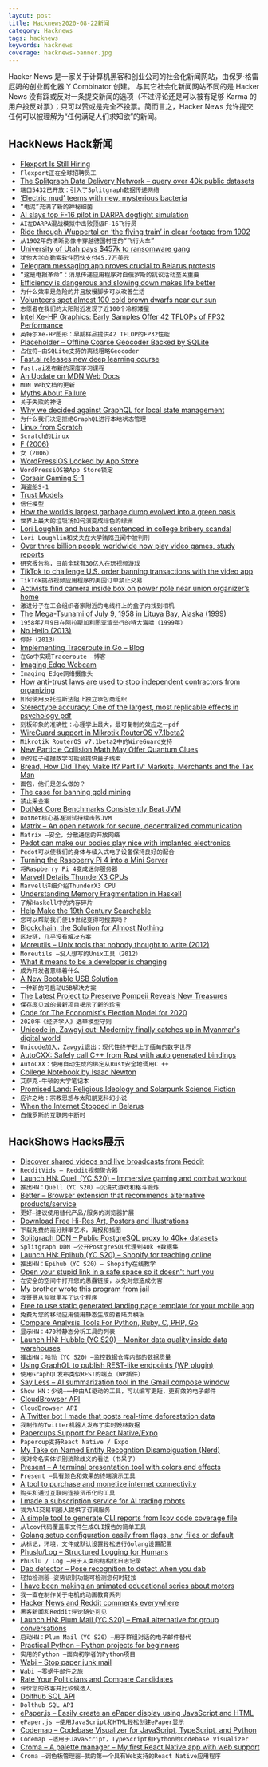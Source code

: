 ```yaml
---
layout: post
title: Hacknews2020-08-22新闻
category: Hacknews
tags: hacknews
keywords: hacknews
coverage: hacknews-banner.jpg
---
```


Hacker News 是一家关于计算机黑客和创业公司的社会化新闻网站，由保罗·格雷厄姆的创业孵化器 Y Combinator 创建。
与其它社会化新闻网站不同的是 Hacker News 没有踩或反对一条提交新闻的选项（不过评论还是可以被有足够 Karma 的用户投反对票）；只可以赞或是完全不投票。简而言之，Hacker News 允许提交任何可以被理解为“任何满足人们求知欲”的新闻。

## HackNews Hack新闻


- [Flexport Is Still Hiring](https://www.flexport.com/careers)
- `Flexport正在全球招聘员工`
- [The Splitgraph Data Delivery Network – query over 40k public datasets](https://www.splitgraph.com/blog/data-delivery-network-launch)
- `端口5432已开放：引入了Splitgraph数据传递网络`
- [‘Electric mud’ teems with new, mysterious bacteria](https://www.sciencemag.org/news/2020/08/electric-mud-teems-new-mysterious-bacteria)
- `“电泥”充满了新的神秘细菌`
- [AI slays top F-16 pilot in DARPA dogfight simulation](https://breakingdefense.com/2020/08/ai-slays-top-f-16-pilot-in-darpa-dogfight-simulation/)
- `AI在DARPA混战模拟中击败顶级F-16飞行员`
- [Ride through Wuppertal on ‘the flying train’ in clear footage from 1902](https://www.thisiscolossal.com/2020/08/the-flying-train-moma/)
- `从1902年的清晰影像中穿越德国村庄的“飞行火车”`
- [University of Utah pays $457k to ransomware gang](https://www.zdnet.com/article/university-of-utah-pays-457000-to-ransomware-gang/)
- `犹他大学向勒索软件团伙支付45.7万美元`
- [Telegram messaging app proves crucial to Belarus protests](https://www.latimes.com/world-nation/story/2020-08-21/telegram-messaging-app-crucial-belarus-protests)
- `“这是电报革命”：消息传递应用程序对白俄罗斯的抗议活动至关重要`
- [Efficiency is dangerous and slowing down makes life better](https://psyche.co/ideas/why-efficiency-is-dangerous-and-slowing-down-makes-life-better)
- `为什么效率是危险的并且放慢脚步可以改善生活`
- [Volunteers spot almost 100 cold brown dwarfs near our sun](https://www.space.com/citizen-scientists-discover-95-brown-dwarfs.html)
- `志愿者在我们的太阳附近发现了近100个冷棕矮星`
- [Intel Xe-HP Graphics: Early Samples Offer 42 TFLOPs of FP32 Performance](https://www.anandtech.com/show/16018/intel-xe-hp-graphics-early-samples-offer-42-tflops-of-fp32-performance)
- `英特尔Xe-HP图形：早期样品提供42 TFLOP的FP32性能`
- [Placeholder – Offline Coarse Geocoder Backed by SQLite](https://github.com/pelias/placeholder)
- `占位符–由SQLite支持的离线粗略Geocoder`
- [Fast.ai releases new deep learning course](https://www.fast.ai/2020/08/21/fastai2-launch/)
- `Fast.ai发布新的深度学习课程`
- [An Update on MDN Web Docs](https://hacks.mozilla.org/2020/08/an-update-on-mdn-web-docs/)
- `MDN Web文档的更新`
- [Myths About Failure](https://greylock.com/reid-hoffman-myths-about-failure/)
- `关于失败的神话`
- [Why we decided against GraphQL for local state management](https://tech.okcupid.com/why-we-decided-against-graphql-for-local-state-management/)
- `为什么我们决定拒绝GraphQL进行本地状态管理`
- [Linux from Scratch](http://www.linuxfromscratch.org/lfs/)
- `Scratch的Linux`
- [F (2006)](http://www.nsl.com/k/f/f.htm)
- `女（2006）`
- [WordPressiOS Locked by App Store](https://twitter.com/photomatt/status/1296879217297113088)
- `WordPressiOS被App Store锁定`
- [Corsair Gaming S-1](https://www.sec.gov/Archives/edgar/data/1743759/000119312520227100/d507744ds1.htm)
- `海盗船S-1`
- [Trust Models](https://vitalik.ca/general/2020/08/20/trust.html)
- `信任模型`
- [How the world’s largest garbage dump evolved into a green oasis](https://www.nytimes.com/2020/08/14/nyregion/freshkills-garbage-dump-nyc.html)
- `世界上最大的垃圾场如何演变成绿色的绿洲`
- [Lori Loughlin and husband sentenced in college bribery scandal](https://www.axios.com/lori-loughlin-husband-sentenced-college-bribery-scandal-17611534-00ff-4d25-9d88-de62725dec71.html)
- `Lori Loughlin和丈夫在大学贿赂丑闻中被判刑`
- [Over three billion people worldwide now play video games, study reports](https://nintendosmash.com/over-three-billion-people-worldwide-now-play-video-games-study-reports/)
- `研究报告称，目前全球有30亿人在玩视频游戏`
- [TikTok to challenge U.S. order banning transactions with the video app](https://www.reuters.com/article/us-usa-tiktok-trump-exclusive/exclusive-tiktok-to-challenge-u-s-order-banning-transactions-with-the-video-app-idUSKBN25H2QG)
- `TikTok挑战视频应用程序的美国订单禁止交易`
- [Activists find camera inside box on power pole near union organizer’s home](https://www.fox13memphis.com/news/local/activists-find-camera-inside-mysterious-box-power-pole-near-union-organizers-home/5WCLOAMMBRGYBEJDGH6C74ITBU/)
- `激进分子在工会组织者家附近的电线杆上的盒子内找到相机`
- [The Mega-Tsunami of July 9, 1958 in Lituya Bay, Alaska (1999)](http://www.drgeorgepc.com/Tsunami1958LituyaB.html)
- `1958年7月9日在阿拉斯加利图亚湾举行的特大海啸（1999年）`
- [No Hello (2013)](https://www.nohello.com/)
- `你好（2013）`
- [Implementing Traceroute in Go – Blog](https://blog.kalbhor.xyz/post/implementing-traceroute-in-go/)
- `在Go中实现Traceroute –博客`
- [Imaging Edge Webcam](https://support.d-imaging.sony.co.jp/app/webcam/en/)
- `Imaging Edge网络摄像头`
- [How anti-trust laws are used to stop independent contractors from organizing](https://docs.house.gov/meetings/JU/JU05/20191029/110152/HHRG-116-JU05-Wstate-PaulS-20191029-SD002.pdf)
- `如何使用反托拉斯法阻止独立承包商组织`
- [Stereotype accuracy: One of the largest, most replicable effects in psychology pdf](https://www.gwern.net/docs/psychology/2016-jussim.pdf)
- `刻板印象的准确性：心理学上最大，最可复制的效应之一pdf`
- [WireGuard support in Mikrotik RouterOS v7.1beta2](https://forum.mikrotik.com/viewtopic.php?f=1&t=165248)
- `Mikrotik RouterOS v7.1beta2中的WireGuard支持`
- [New Particle Collision Math May Offer Quantum Clues](https://www.quantamagazine.org/new-particle-collision-math-may-offer-quantum-clues-20200820/)
- `新的粒子碰撞数学可能会提供量子线索`
- [Bread, How Did They Make It? Part IV: Markets, Merchants and the Tax Man](https://acoup.blog/2020/08/21/collections-bread-how-did-they-make-it-part-iv-markets-and-non-farmers/)
- `面包，他们是怎么做的？`
- [The case for banning gold mining](https://jpkoning.blogspot.com/2020/08/the-case-for-banning-gold-mining.html)
- `禁止采金案`
- [DotNet Core Benchmarks Consistently Beat JVM](https://benchmarksgame-team.pages.debian.net/benchmarksgame/fastest/csharp.html)
- `DotNet核心基准测试持续击败JVM`
- [Matrix – An open network for secure, decentralized communication](https://matrix.org/)
- `Matrix –安全，分散通信的开放网络`
- [Pedot can make our bodies play nice with implanted electronics](https://www.freethink.com/articles/cyborgs)
- `Pedot可以使我们的身体与植入式电子设备保持良好的配合`
- [Turning the Raspberry Pi 4 into a Mini Server](https://n-o-d-e.net/node_mini_server3.html)
- `将Raspberry Pi 4变成迷你服务器`
- [Marvell Details ThunderX3 CPUs](https://www.anandtech.com/print/15995/hot-chips-2020-marvell-details-thunderx3)
- `Marvell详细介绍ThunderX3 CPU`
- [Understanding Memory Fragmentation in Haskell](https://www.well-typed.com/blog/2020/08/memory-fragmentation/)
- `了解Haskell中的内存碎片`
- [Help Make the 19th Century Searchable](https://blog.archive.org/2020/08/21/can-you-help-us-make-the-19th-century-searchable/)
- `您可以帮助我们使19世纪变得可搜索吗？`
- [Blockchain, the Solution for Almost Nothing](https://thecorrespondent.com/655/blockchain-the-amazing-solution-for-almost-nothing/84495599980-95473476)
- `区块链，几乎没有解决方案`
- [Moreutils – Unix tools that nobody thought to write (2012)](https://joeyh.name/code/moreutils/)
- `Moreutils –没人想写的Unix工具（2012）`
- [What it means to be a developer is changing](https://vicki.substack.com/p/taking-the-shine-off-the-apple-and)
- `成为开发者意味着什么`
- [A New Bootable USB Solution](https://www.ventoy.net/)
- `一种新的可启动USB解决方案`
- [The Latest Project to Preserve Pompeii Reveals New Treasures](https://www.wsj.com/articles/the-latest-project-to-preserve-pompeii-reveals-new-treasures-11597837940)
- `保存庞贝城的最新项目揭示了新的珍宝`
- [Code for The Economist's Election Model for 2020](https://github.com/TheEconomist/us-potus-model)
- `2020年《经济学人》选举模型守则`
- [Unicode in, Zawgyi out: Modernity finally catches up in Myanmar's digital world](https://www.japantimes.co.jp/news/2019/09/27/business/tech/unicode-in-zawgyi-out-myanmar/)
- `Unicode加入，Zawgyi退出：现代性终于赶上了缅甸的数字世界`
- [AutoCXX: Safely call C++ from Rust with auto generated bindings](https://github.com/google/autocxx)
- `AutoCXX：使用自动生成的绑定从Rust安全地调用C ++`
- [College Notebook by Isaac Newton](http://cudl.lib.cam.ac.uk/view/MS-ADD-04000/)
- `艾萨克·牛顿的大学笔记本`
- [Promised Land: Religious Ideology and Solarpunk Science Fiction](http://thenewmodality.com/promised-land-religious-ideology-and-solarpunk-science-fiction/)
- `应许之地：宗教思想与太阳朋克科幻小说`
- [When the Internet Stopped in Belarus](https://vicki.substack.com/p/when-the-internet-stopped-in-belarus)
- `白俄罗斯的互联网中断时`


## HackShows Hacks展示

- [ Discover shared videos and live broadcasts from Reddit](https://redditvids.com/)
- `RedditVids – Reddit视频聚合器`
- [Launch HN: Quell (YC S20) – Immersive gaming and combat workout](item?id=24210098)
- `推出HN：Quell（YC S20）–沉浸式游戏和格斗锻炼`
- [ Better – Browser extension that recommends alternative products/service](https://github.com/nileshtrivedi/better)
- `更好–建议使用替代产品/服务的浏览器扩展`
- [ Download Free Hi-Res Art, Posters and Illustrations](https://www.artvee.com)
- `下载免费的高分辨率艺术，海报和插图`
- [ Splitgraph DDN – Public PostgreSQL proxy to 40k+ datasets](https://www.splitgraph.com#)
- `Splitgraph DDN –公开PostgreSQL代理到40k +数据集`
- [Launch HN: Epihub (YC S20) – Shopify for teaching online](item?id=24215376)
- `推出HN：Epihub（YC S20）– Shopify在线教学`
- [ Open your stupid link in a safe space so it doesn't hurt you](https://ISOlation.SITE/?hnxxxxxxx)
- `在安全的空间中打开您的愚蠢链接，以免对您造成伤害`
- [ My brother wrote this program from jail](item?id=24218964)
- `我哥哥从监狱里写了这个程序`
- [ Free to use static generated landing page template for your mobile app](https://github.com/sandoche/Mobile-app-landingpage-template)
- `免费为您的移动应用使用静态生成的着陆页模板`
- [ Compare Analysis Tools For Python, Ruby, C, PHP, Go](https://analysis-tools.dev)
- `显示HN：470种静态分析工具的列表`
- [Launch HN: Hubble (YC S20) – Monitor data quality inside data warehouses](item?id=24224355)
- `推出HN：哈勃（YC S20）–监控数据仓库内部的数据质量`
- [ Using GraphQL to publish REST-like endpoints (WP plugin)](https://github.com/GraphQLAPI/graphql-api-for-wp/blob/master/docs/en/modules/persisted-queries.md)
- `使用GraphQL发布类似REST的端点（WP插件）`
- [ Say Less – AI summarization tool in the Gmail compose window](https://sayless.email/)
- `Show HN：少说–一种由AI驱动的工具，可以编写更短，更有效的电子邮件`
- [ CloudBrowser API](https://github.com/dosyago/browsergap.js/blob/master/README.md)
- `CloudBrowser API`
- [ A Twitter bot I made that posts real-time deforestation data](https://twitter.com/ForestsWar)
- `我制作的Twitter机器人发布了实时毁林数据`
- [ Papercups Support for React Native/Expo](https://github.com/papercups-io/chat-widget-native)
- `Papercup支持React Native / Expo`
- [ My Take on Named Entity Recogntion Disambiguation (Nerd)](http://142.93.230.57)
- `我对命名实体识别消除歧义的看法（书呆子）`
- [ Present – A terminal presentation tool with colors and effects](https://github.com/vinayak-mehta/present)
- `Present –具有颜色和效果的终端演示工具`
- [ A tool to purchase and monetize internet connectivity](https://www.trekknet.com/)
- `购买和通过互联网连接货币化的工具`
- [ I made a subscription service for AI trading robots](https://lp.tickeron.com/aibotstickeroncom)
- `我为AI交易机器人提供了订阅服务`
- [ A simple tool to generate CLI reports from lcov code coverage file](https://github.com/amalfra/lcov-cli-report-viewer)
- `从lcov代码覆盖率文件生成CLI报告的简单工具`
- [ Golang setup configuration easily from flags, env, files or default](https://github.com/BoRuDar/configuration)
- `从标记，环境，文件或默认设置轻松进行Golang设置配置`
- [ Phuslu/Log – Structured Logging for Humans](https://github.com/phuslu/log)
- `Phuslu / Log –用于人类的结构化日志记录`
- [ Dab detector – Pose recognition to detect when you dab](https://caballerocoll.com/experiments/dab-detector/)
- `轻拍检测器–姿势识别功能可检测您何时轻按`
- [ I have been making an animated educational series about motors](https://youtu.be/mbJOxqxLkLE)
- `我一直在制作关于电机的动画教育系列`
- [ Hacker News and Reddit comments everywhere](https://epiverse.co/)
- `黑客新闻和Reddit评论随处可见`
- [Launch HN: Plum Mail (YC S20) – Email alternative for group conversations](item?id=24237818)
- `启动HN：Plum Mail（YC S20）–用于群组对话的电子邮件替代`
- [ Practical Python – Python projects for beginners](https://www.codewithrepl.it/python-projects-for-beginners.html)
- `实用的Python –面向初学者的Python项目`
- [ Wabi – Stop paper junk mail](https://meetwabi.com)
- `Wabi –零蜗牛邮件之旅`
- [ Rate Your Politicians and Compare Candidates](https://www.politicianreport.org)
- `评价您的政客并比较候选人`
- [ Dolthub SQL API](https://www.dolthub.com/blog/2020-08-21-dolthub-repository-apis/)
- `Dolthub SQL API`
- [ ePaper.js – Easily create an ePaper display using JavaScript and HTML](https://github.com/samsonmking/epaper.js)
- `ePaper.js –使用JavaScript和HTML轻松创建ePaper显示`
- [ Codemap – Codebase Visualizer for JavaScript, TypeScript, and Python](https://codemap.app)
- `Codemap –适用于JavaScript，TypeScript和Python的Codebase Visualizer`
- [ Croma – A palette manager – My first React Native app with web support](https://croma.app)
- `Croma –调色板管理器–我的第一个具有Web支持的React Native应用程序`

